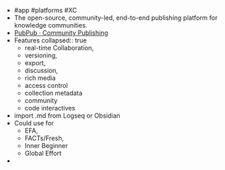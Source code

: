 - #app #platforms #XC
- The open-source, community-led, end-to-end publishing platform for knowledge communities.
- [PubPub · Community Publishing](https://www.pubpub.org/)
- Features
  collapsed:: true
	- real-time Collaboration,
	- versioning,
	- export,
	- discussion,
	- rich media
	- access control
	- collection metadata
	- community
	- code interactives
- import .md from Logseq or Obsidian
- Could use for
	- EFA,
	- FACTs/Fresh,
	- Inner Beginner
	- Global Effort
-